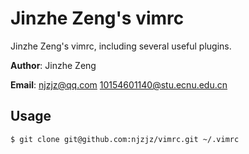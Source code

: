 # Jinzhe Zeng's vimrc
Jinzhe Zeng's vimrc, including several useful plugins.

**Author**: Jinzhe Zeng

**Email**: njzjz@qq.com 10154601140@stu.ecnu.edu.cn

## Usage
```bash
$ git clone git@github.com:njzjz/vimrc.git ~/.vimrc
```
